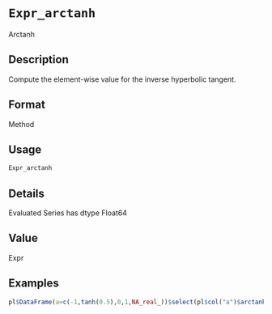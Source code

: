 # `Expr_arctanh`

Arctanh


## Description

Compute the element-wise value for the inverse hyperbolic tangent.


## Format

Method


## Usage

```r
Expr_arctanh
```


## Details

Evaluated Series has dtype Float64


## Value

Expr


## Examples

```r
pl$DataFrame(a=c(-1,tanh(0.5),0,1,NA_real_))$select(pl$col("a")$arctanh())
```


